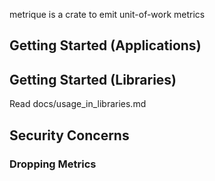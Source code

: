 metrique is a crate to emit unit-of-work metrics

## Getting Started (Applications)

## Getting Started (Libraries)

Read docs/usage_in_libraries.md

## Security Concerns

### Dropping Metrics



###